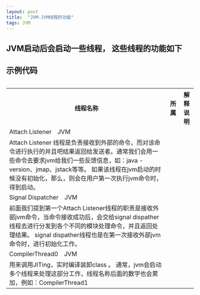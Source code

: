 ```yaml
---
layout: post
title:  "JVM-JVM线程的功能"
tags: JVM
---
```


## JVM启动后会启动一些线程， 这些线程的功能如下

## 示例代码    

<table style="float: left">
    <tr>
        <th>线程名称</th>
        <th>所属</th>
        <th>解释说明</th>
    </tr>
    <tr>
        <td style="float: left">Attach Listener</td>
        <td style="float: left">JVM</td>
        <td style="float: left">Attach Listener 线程是负责接收到外部的命令，而对该命令进行执行的并且吧结果返回给发送者。通常我们会用一些命令去要求jvm给我们一些反馈信息，如：java -version、jmap、jstack等等。 如果该线程在jvm启动的时候没有初始化，那么，则会在用户第一次执行jvm命令时，得到启动。</td>
    </tr>
    <tr>
        <td style="float: left">Signal Dispatcher</td>
        <td style="float: left">JVM</td>
        <td style="float: left">前面我们提到第一个Attach Listener线程的职责是接收外部jvm命令，当命令接收成功后，会交给signal dispather 线程去进行分发到各个不同的模块处理命令，并且返回处理结果。 signal dispather线程也是在第一次接收外部jvm命令时，进行初始化工作。</td>
    </tr>
    <tr>
        <td style="float: left">CompilerThread0</td>
        <td style="float: left">JVM</td>
        <td style="float: left">用来调用JITing，实时编译装卸class 。 通常，jvm会启动多个线程来处理这部分工作，线程名称后面的数字也会累加，例如：CompilerThread1</td>
    </tr>
</table>
